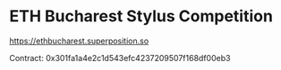
# ETH Bucharest Stylus Competition

https://ethbucharest.superposition.so

Contract: 0x301fa1a4e2c1d543efc4237209507f168df00eb3

